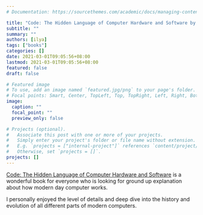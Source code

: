 ```yaml
---
# Documentation: https://sourcethemes.com/academic/docs/managing-content/

title: "Code: The Hidden Language of Computer Hardware and Software by Charles Petzold"
subtitle: ""
summary: ""
authors: [ilya]
tags: ["books"]
categories: []
date: 2021-03-01T09:05:56+08:00
lastmod: 2021-03-01T09:05:56+08:00
featured: false
draft: false

# Featured image
# To use, add an image named `featured.jpg/png` to your page's folder.
# Focal points: Smart, Center, TopLeft, Top, TopRight, Left, Right, BottomLeft, Bottom, BottomRight.
image:
  caption: ""
  focal_point: ""
  preview_only: false

# Projects (optional).
#   Associate this post with one or more of your projects.
#   Simply enter your project's folder or file name without extension.
#   E.g. `projects = ["internal-project"]` references `content/project/deep-learning/index.md`.
#   Otherwise, set `projects = []`.
projects: []
---
```


[Code: The Hidden Language of Computer Hardware and Software](https://www.amazon.com/Code-Language-Computer-Hardware-Software/dp/0735611319) is a wonderful book for everyone who is looking for ground up explanation about how modern day computer works. 

I personally enjoyed the level of details and deep dive into the history and evolution of all different parts of modern computers.
